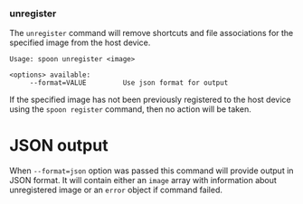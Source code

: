 ### unregister

The `unregister` command will remove shortcuts and file associations for the specified image from the host device.

```
Usage: spoon unregister <image>

<options> available:
     --format=VALUE         Use json format for output
```

If the specified image has not been previously registered to the host device using the `spoon register` command, then no action will be taken. 

# JSON output

When `--format=json` option was passed this command will provide output in JSON format. It will contain either an `image` array with information about unregistered image or an `error` object if command failed.